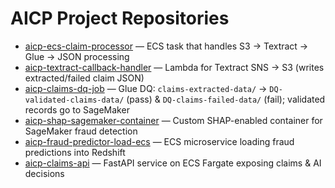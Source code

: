 ﻿# AICP Project Repositories

- [aicp-ecs-claim-processor](https://github.com/mullamd/aicp-ecs-claim-processor) — ECS task that handles S3 → Textract → Glue → JSON processing
- [aicp-textract-callback-handler](https://github.com/mullamd/aicp_textract_callback_handler) — Lambda for Textract SNS → S3 (writes extracted/failed claim JSON)
- [aicp-claims-dq-job](https://github.com/mullamd/aicp-claims-dq-job) — Glue DQ: `claims-extracted-data/` → `DQ-validated-claims-data/` (pass) & `DQ-claims-failed-data/` (fail); validated records go to SageMaker
- [aicp-shap-sagemaker-container](https://github.com/mullamd/aicp-shap-sagemaker-container) — Custom SHAP-enabled container for SageMaker fraud detection
- [aicp-fraud-predictor-load-ecs](https://github.com/mullamd/aicp-fraud-predictor-load-ecs) — ECS microservice loading fraud predictions into Redshift
- [aicp-claims-api](https://github.com/mullamd/aicp-claims-api) — FastAPI service on ECS Fargate exposing claims & AI decisions
